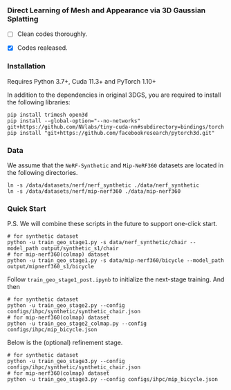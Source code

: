 ### Direct Learning of Mesh and Appearance via 3D Gaussian Splatting
- [ ] Clean codes thoroughly.
- [x] Codes realeased.


### Installation
Requires Python 3.7+, Cuda 11.3+ and PyTorch 1.10+

In addition to the dependencies in original 3DGS, you are required to install the following libraries:
```shell
pip install trimesh open3d
pip install --global-option="--no-networks" git+https://github.com/NVlabs/tiny-cuda-nn#subdirectory=bindings/torch
pip install "git+https://github.com/facebookresearch/pytorch3d.git"
```

### Data
We assume that the `NeRF-Synthetic` and `Mip-NeRF360` datasets are located in the following directories.
```shell
ln -s /data/datasets/nerf/nerf_synthetic ./data/nerf_synthetic
ln -s /data/datasets/nerf/mip-nerf360 ./data/mip-nerf360
```

### Quick Start
P.S. We will combine these scripts in the future to support one-click start.
```shell
# for synthetic dataset
python -u train_geo_stage1.py -s data/nerf_synthetic/chair --model_path output/synthetic_s1/chair
# for mip-nerf360(colmap) dataset
python -u train_geo_stage1.py -s data/mip-nerf360/bicycle --model_path output/mipnerf360_s1/bicycle
```
Follow `train_geo_stage1_post.ipynb` to initialize the next-stage training. And then
```shell
# for synthetic dataset
python -u train_geo_stage2.py --config configs/ihpc/synthetic/synthetic_chair.json
# for mip-nerf360(colmap) dataset
python -u train_geo_stage2_colmap.py --config configs/ihpc/mip_bicycle.json
```

Below is the (optional) refinement stage.
```shell
# for synthetic dataset
python -u train_geo_stage3.py --config configs/ihpc/synthetic/synthetic_chair.json
# for mip-nerf360(colmap) dataset
python -u train_geo_stage3.py --config configs/ihpc/mip_bicycle.json
```